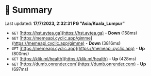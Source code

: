 # 📖 Summary
Last updated: **17/7/2023, 2:32:31 PG "Asia/Kuala_Lumpur"**

- `GET` [https://hst.aytea.ga](https://hst.aytea.ga) - **Down** (158ms)
- `GET` [https://memeapi.cyclic.app/gimme](https://memeapi.cyclic.app/gimme) - **Down** (3816ms)
- `GET` [https://memeapi.cyclic.app](https://memeapi.cyclic.app) - **Up** (800ms)
- `GET` [https://klik.ml/health](https://klik.ml/health) - **Up** (428ms)
- `GET` [https://dumb.onrender.com](https://dumb.onrender.com) - **Up** (697ms)
